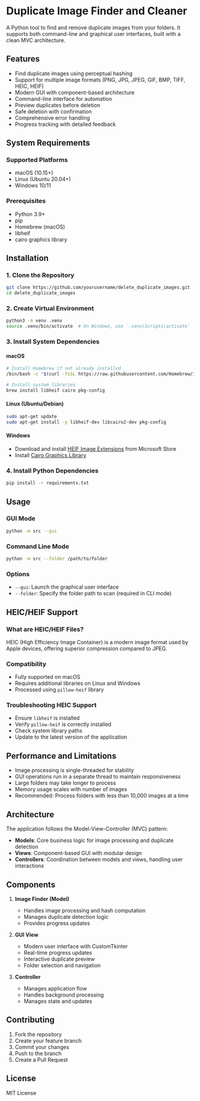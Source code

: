 # Duplicate Image Finder and Cleaner

A Python tool to find and remove duplicate images from your folders. It supports both command-line and graphical user interfaces, built with a clean MVC architecture.

## Features

- Find duplicate images using perceptual hashing
- Support for multiple image formats (PNG, JPG, JPEG, GIF, BMP, TIFF, HEIC, HEIF)
- Modern GUI with component-based architecture
- Command-line interface for automation
- Preview duplicates before deletion
- Safe deletion with confirmation
- Comprehensive error handling
- Progress tracking with detailed feedback

## System Requirements

### Supported Platforms
- macOS (10.15+)
- Linux (Ubuntu 20.04+)
- Windows 10/11

### Prerequisites
- Python 3.9+
- pip
- Homebrew (macOS)
- libheif
- cairo graphics library

## Installation

### 1. Clone the Repository
```bash
git clone https://github.com/yourusername/delete_duplicate_images.git
cd delete_duplicate_images
```

### 2. Create Virtual Environment
```bash
python3 -m venv .venv
source .venv/bin/activate  # On Windows, use `.venv\Scripts\activate`
```

### 3. Install System Dependencies

#### macOS
```bash
# Install Homebrew if not already installed
/bin/bash -c "$(curl -fsSL https://raw.githubusercontent.com/Homebrew/install/HEAD/install.sh)"

# Install system libraries
brew install libheif cairo pkg-config
```

#### Linux (Ubuntu/Debian)
```bash
sudo apt-get update
sudo apt-get install -y libheif-dev libcairo2-dev pkg-config
```

#### Windows
- Download and install [HEIF Image Extensions](https://apps.microsoft.com/detail/9PMMBL1CTSB3) from Microsoft Store
- Install [Cairo Graphics Library](https://www.cairographics.org/download/)

### 4. Install Python Dependencies
```bash
pip install -r requirements.txt
```

## Usage

### GUI Mode
```bash
python -m src --gui
```

### Command Line Mode
```bash
python -m src --folder /path/to/folder
```

### Options
- `--gui`: Launch the graphical user interface
- `--folder`: Specify the folder path to scan (required in CLI mode)

## HEIC/HEIF Support

### What are HEIC/HEIF Files?
HEIC (High Efficiency Image Container) is a modern image format used by Apple devices, offering superior compression compared to JPEG.

### Compatibility
- Fully supported on macOS
- Requires additional libraries on Linux and Windows
- Processed using `pillow-heif` library

### Troubleshooting HEIC Support
- Ensure `libheif` is installed
- Verify `pillow-heif` is correctly installed
- Check system library paths
- Update to the latest version of the application

## Performance and Limitations

- Image processing is single-threaded for stability
- GUI operations run in a separate thread to maintain responsiveness
- Large folders may take longer to process
- Memory usage scales with number of images
- Recommended: Process folders with less than 10,000 images at a time

## Architecture

The application follows the Model-View-Controller (MVC) pattern:
- **Models**: Core business logic for image processing and duplicate detection
- **Views**: Component-based GUI with modular design
- **Controllers**: Coordination between models and views, handling user interactions

## Components

1. **Image Finder (Model)**
   - Handles image processing and hash computation
   - Manages duplicate detection logic
   - Provides progress updates

2. **GUI View**
   - Modern user interface with CustomTkinter
   - Real-time progress updates
   - Interactive duplicate preview
   - Folder selection and navigation

3. **Controller**
   - Manages application flow
   - Handles background processing
   - Manages state and updates

## Contributing

1. Fork the repository
2. Create your feature branch
3. Commit your changes
4. Push to the branch
5. Create a Pull Request

## License

MIT License
